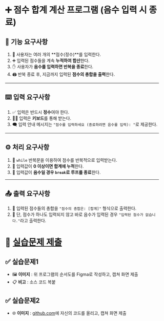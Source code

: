 
# ➕ 점수 합계 계산 프로그램 (음수 입력 시 종료)

## 🧩 기능 요구사항

1. 👤 사용자는 여러 개의 **점수(정수)**를 입력한다.    
2. ➕ 입력된 점수들을 계속 **누적하여 합산**한다.    
3. ✋ 사용자가 **음수를 입력하면 반복을 종료**한다.    
4. 🖨️ 반복 종료 후, 지금까지 입력된 **점수의 총합을 출력**한다.
    

---

## ⌨️ 입력 요구사항

1. ✅ 입력은 반드시 **정수**여야 한다.    
2. 🧑‍💻 입력은 **키보드**를 통해 받는다.    
3. 🗨️ 입력 안내 메시지는 `"점수를 입력하세요 (종료하려면 음수를 입력): "`로 제공한다.
    

---

## ⚙️ 처리 요구사항

1. 🔁 `while` 반복문을 이용하여 점수를 반복적으로 입력받는다.    
2. 🧮 입력값이 **0 이상이면 합계에 누적**한다.    
3. 🚫 입력값이 **음수일 경우 `break`로 루프를 종료**한다.
    

---

## 📤 출력 요구사항

1. 🎯 입력된 점수들의 총합을 `"점수의 총합은: [합계]"` 형식으로 출력한다.    
2. 📛 단, 점수가 하나도 입력되지 않고 바로 음수가 입력된 경우 `"입력된 점수가 없습니다."`라고 출력한다.

# 📎 [실습문제 제출](../../../Notice/실습문제%20제출.md)

## ✅ 실습문제1

* 🖼️ **이미지** : 위 프로그램의 순서도를 Figma로 작성하고, 캡쳐 화면 제출
* 📋 **비고** : 소스 코드 복붙

## ✅ 실습문제2

* 🌐 **이미지** : [github.com](https://github.com)에 자신의 코드를 올리고, 캡쳐 화면 제출